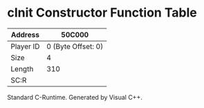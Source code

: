 
#  cInit Constructor Function Table
Address   | 50C000
----------|-------------
Player ID | 0 (Byte Offset: 0)
Size 	  | 4
Length 	  | 310
SC:R      | 

Standard C-Runtime. Generated by Visual C++.
